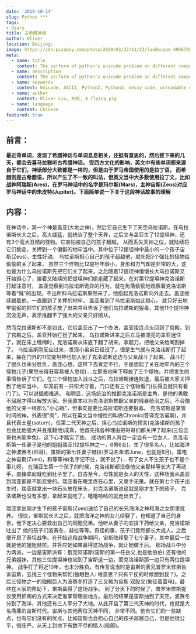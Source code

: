```yaml
---
date: '2019-10-14'
slug: Python ***
tags:
- diary
title: 古希腊神话
author: Oliver
location: Beijing;
image: https://cdn.pixabay.com/photo/2020/03/22/11/23/landscape-4956790_960_720.jpg
meta:
  - name: title
    content: The perform of python's unicode problem on different computer
  - name: description
    content: The perform of python's unicode problem on different computer
  - name: keywords
    content: Unicode, ASCII, Python2, Python3, messy code, unreadable code.
  - name: author
    content: Oliver Liu, 刘彤, A flying pig
  - name: language
    content: Chinese
featured: true
---
```


## 前言：
**最近背单词，发现了希腊神话与单词息息相关，还挺有意思的，然后接下来的几天，都会去喜马拉雅听古希腊神话。 受西方文化的影响，英文中有些单词都来源自于它们，神话部分大致都是一样的，但是由于罗马帝国使用的是拉丁语，
而希腊则是古希腊语，所以产生了不一致的叫法，但英文当中大多数使用拉丁文，比如战神阿瑞斯(Ares)，在罗马神话中的名字是玛尔斯(Mars)，主神宙斯(Zeus)对应罗马神话中的朱皮特(Jupiter)。下面简单说一下关于这段神话故事的理解**
 
## 内容： 
 在神话中，第一个神是盖亚(大地之神)，然后它自己生下了天空乌拉诺斯。在乌拉诺斯长大之后，高大威猛，就统治了整个天界，之后又与盖亚生了12提坦神，还有3个高大丑陋的怪物。它害怕被自己的孩子超越，
 从而丢失天神之位，就陆续将它们偷走，关押到一个偏僻的地牢当中。其中位于12提坦神中最小的一个孩子宙斯(Zeus)，生性好动。 乌拉诺斯担心自己的孩子超越他，就先把3个强壮的怪物给偷偷的关了起来，
 虽然三个怪物比12提坦年龄小，身形和力气却是非常的大，这也是为什么乌拉诺斯先把它们关了起来，之后随着12提坦神慢慢长大乌拉诺斯又开始担心了，接着又陆续的把提坦神们偷走藏了起来，在对第12提坦神克洛诺斯打起注意时，
 盖亚觉察到乌拉诺斯诡异的行为，就在角落偷偷地观察着克洛诺斯等着“贼"的出现。不出所料乌拉诺斯果然来了，他抱起克洛诺斯向外走去。盖亚继续跟着他，一直跟到了关押的地牢。 盖亚看到了乌拉诺斯如此狠心，
 就只好去地牢偷偷的把它们的孩子放了出来并且告诉了他们乌拉诺斯的狠毒，其他11个提坦神沉没无声，表示推翻不了强大的父亲只好顺从。
 
 然而克拉诺斯却不是如此，它给盖亚出了一个办法，盖亚接连点头回到了宫殿。到了宫殿之后，盖亚开始打扮了起来，
 乌拉诺斯进来之后立马被漂亮的盖亚迷住了，就在床上缠绵时，克洛诺斯从床底下翻了胡来，拿起刀，把他父亲给阉割掉了。 乌拉诺斯刚反应过来，发现小弟弟已经没了。很是生气就与克洛诺斯打了起来，躲在门外的11位提坦神也加入到了克洛诺斯这边与父亲战斗了起来。
 战斗打了很久也未分胜负，盖亚心想，这样下去肯定不行，于是想起了关在地牢内的三个怪物儿子(果然长得丑容易被人忽视)....立即去地牢下释放了三个怪物，并把发生的事情告诉了它们。在三个怪物加入战斗之后，乌拉诺斯接连败退，最后被大家关押到了地牢当中，
 牢笼前有一只牢犬守着，门口还有三个怪物看门(长得丑就只有看门了)。可以说插翅难逃。 和明显，这场统治的推翻克洛诺斯是主角，是他的勇敢不屈服才得以解放大家。但我原本以为克洛诺斯推翻父亲的残暴统治之后，不会像他的父亲一样那么"小心眼"，但事实是要比乌拉诺斯还要狠毒。 
 克洛诺斯是掌管时间的神，外表很"肉"，所以在英文当中慢性的叫做Chronic(音译克洛诺斯)，并且代表土星(saturn)，任第二代天神之后，担心乌拉诺斯的预言(克洛诺斯的孩子也会比他强大并且推翻他)成真，他首先找各种理由把哥哥们都关押了起来(三位丑哥也未能幸免)，这下心才踏实了些。 
 成功的男人背后一定会有一位女人，克洛诺斯第一任妻子是他的姐姐瑞亚(12提坦神之一，6男6女)，生了很多名人，比如海洋之神波赛冬(帅哥)，宙斯的第七任妻子赫拉(罗马名朱诺June，也就是6月)，雷电之神宙斯(Zues)，和等等神(名字记不住，就不说了)... 有了女人不生孩子也不是个事儿呀，
 在瑞亚生第一个孩子的时候，克洛诺斯都没像他父亲那样等长大了再动手，直接拿起就吃到肚子里了。自古至今，母性就是女人的天性，这种场面从盖亚到瑞亚都是不能忍受的。瑞亚看在眼里疼在心里，又束手无策。就在第七个孩子出生时，瑞亚就拿出一块石头放在床头，对克洛诺斯说这就是刚才生下的孩子，
 克洛诺斯也没有多想，拿起来就吃了，嘻嘻哈哈的就走出去了。
 
 瑞亚拿出刚才生下的孩子宙斯(Zues)送给了自己的长兄海洋之神和海之女那里抚养。 很快，宙斯就长大之后，就把海洋之神的女儿给娶了，也知道了自己的身世，他下定决心要救出自己的同胞兄弟。他听从妻子的安排下药给父亲，克洛诺斯吐出了
 他的孩子们波赛冬，赫拉等等。奇怪的事，孩子们竟然都长大成人。之后便开启了泰坦战争。在开始这段战争期间，宙斯陆续娶了七个妻子，其中最后一位就是他的姐姐赫拉。并答应她如果赢得这场战争，就让她做王后。 那场战斗中分为两派，一边是宙斯派有：俄克阿诺斯(宙斯的第一任岳父,也是他伯伯)
 还有他的兄弟姐妹，其他三位提坦神也站到了宙斯这一边，而克洛诺斯那一边只有两位提坦神。 战争打了将近10年，也未分胜负。有传言说当时是宙斯的表兄普罗米修斯告诉宙斯，去找三个怪物来帮忙(独眼巨人: 啥意思？只有干仗的时候想到我？)。之后三怪物之一的独眼巨人为波赛冬打造了三叉戟为宙斯
 双股叉(象征着雷电)。最终在大家的帮助下，宙斯赢得了这场战争。 到了分天下的时候了，普罗米修斯提议使用抓阄的方式来决定谁掌管哪些地方。最后的结果是宙斯抽到了天空，波赛冬分到了海洋，其他还有三人平分了大地。从此开启了第三代天神的时代，也就是大名鼎鼎的宙斯时代。宙斯与其他两位天神不同，
 非常不同。他有它们的一些缺点，也有它们没有的优点，比如宙斯也会担心自己的孩子超越自己，但是他很公平，很庄严。从天上到地下有数不尽的情人(段郎)。
